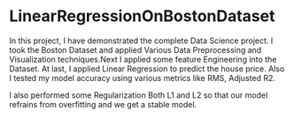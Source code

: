 # LinearRegressionOnBostonDataset

In this project, I have demonstrated the complete Data Science project. I took the Boston Dataset and applied Various Data Preprocessing and Visualization techniques.Next I applied some feature Engineering into the Dataset.
At last, I applied Linear Regression to predict the house price. Also I tested my model accuracy using various metrics like RMS, Adjusted R2. 

I also performed some Regularization Both L1 and L2 so that our model refrains from overfitting and we get a stable model.

